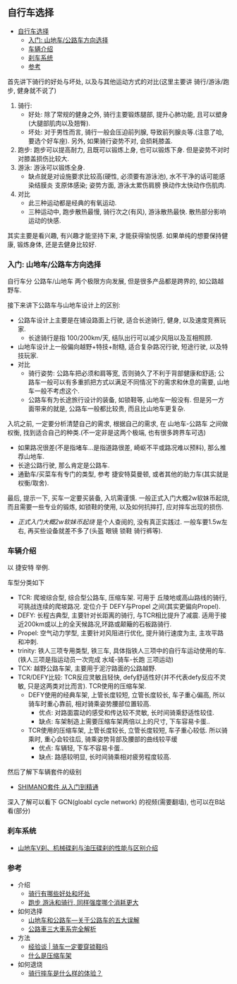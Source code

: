 ## 自行车选择
<!-- TOC -->

- [自行车选择](#自行车选择)
    - [入门: 山地车/公路车方向选择](#入门-山地车公路车方向选择)
    - [车辆介绍](#车辆介绍)
    - [刹车系统](#刹车系统)
    - [参考](#参考)

<!-- /TOC -->

首先讲下骑行的好处与坏处, 以及与其他运动方式的对比(这里主要讲 骑行/游泳/跑步, 健身就不说了)
1. 骑行: 
    - 好处: 除了常规的健身之外, 骑行主要锻炼腿部, 提升心肺功能, 且可以塑身(大腿部肌肉以及翘臀).
    - 坏处: 对于男性而言, 骑行一般会压迫前列腺, 导致前列腺炎等.(注意了哈, 要选个好车座). 另外, 如果骑行姿势不对, 会损耗膝盖. 
2. 跑步: 跑步可以提高耐力, 且既可以锻炼上身, 也可以锻炼下身. 但是姿势不对时对膝盖损伤比较大.
3. 游泳: 游泳可以锻炼全身.
    - 缺点就是对设施要求比较高(硬性, 必须要有游泳池), 水不干净的话可能感染结膜炎 支原体感染; 姿势方面, 游泳太累伤肩膀 换动作太快动作伤肌肉.
4. 对比
    - 此三种运动都是经典的有氧运动.
    - 三种运动中, 跑步散热最慢, 骑行次之(有风), 游泳散热最快. 散热部分影响运动的快感.

其实主要是看兴趣, 有兴趣才能坚持下来, 才能获得愉悦感. 如果单纯的想要保持健康, 锻炼身体, 还是去健身比较好.

### 入门: 山地车/公路车方向选择
自行车分 公路车/山地车 两个极限方向发展, 但是很多产品都是跨界的, 如公路越野车.

接下来讲下公路车与山地车设计上的区别:
- 公路车设计上主要是在铺设路面上行驶, 适合长途骑行, 健身, 以及速度竞赛玩家.
    - 长途骑行是指 100/200km/天, 结队出行可以减少风阻以及互相照顾.
- 山地车设计上一般偏向越野+特技+耐糙, 适合复杂路况行驶, 短途行驶, 以及特技玩家.
- 对比
    - 骑行姿势: 公路车把必须和肩等宽, 否则骑久了不利于背部健康和舒适; 公路车一般可以有多重抓把方式以满足不同情况下的需求和休息的需要, 山地车一般不考虑这个.
    - 公路车有为长途旅行设计的装备, 如锁鞋等, 山地车一般没有. 但是另一方面带来的就是, 公路车一般都比较贵, 而且比山地车更复杂.

入坑之前, 一定要分析清楚自己的需求, 根据自己的需求, 在 山地车-公路车 之间做权衡, 找到适合自己的种类.(不一定非是这两个极端, 也有很多跨界车可选)
- 如果路况很差(不是指堵车...是指道路很差, 崎岖不平或路况难以预料), 那么推荐山地车.
- 长途公路行驶, 那么肯定是公路车.
- 通勤车/买菜车有专门的类型, 参考 捷安特莫曼顿, 或者其他的助力车(其实就是权衡/取舍).

最后, 提示一下, 买车一定要买装备, 入坑需谨慎. 一般正式入门大概2w软妹币起烧, 而且需要一些专业的锻炼, 如锁鞋的使用, 以及如何抗摔打, 应对摔车出现的损伤.
- _正式入门大概2w软妹币起烧_ 是个人查阅的, 没有真正实践过. 一般车要1.5w左右, 再买些设备就差不多了(头盔 眼镜 锁鞋 骑行裤等).

### 车辆介绍
以 捷安特 举例.

车型分类如下
- TCR: 爬坡综合型, 综合型公路车, 压缩车架. 可用于 丘陵地或高山路线的骑行, 可挑战连续的爬坡路况. 定位介于 DEFY与Propel 之间(其实更偏向Propel).
- DEFY: 长程古典型, 主要针对长距离的骑行, 与TCR相比提升了减震. 适用于接近200km或以上的全天候路况,环路或颠簸的石板路骑行.
- Propel: 空气动力学型, 主要针对风阻进行优化, 提升骑行速度为主, 主攻平路和冲刺.
- trinity: 铁人三项专用类型, 铁三车, 具体指铁人三项中的自行车运动使用的车.(铁人三项是指运动员一次完成 水域-骑车-长跑 三项运动)
- TCX: 越野公路车架, 主要用于泥泞路面的公路越野.
- TCR/DEFY比较: TCR反应灵敏且轻快, defy舒适性好(并不代表defy反应不灵敏, 只是这两类对比而言). TCR使用的压缩车架.
    - DEFY使用的经典车架, 上管长度较短, 立管长度较长, 车子重心偏高, 所以骑车时重心靠前, 相对骑乘姿势腰部位置较高.
        - 优点: 对路面震动的感受和传达较不灵敏, 长时间骑乘舒适性较佳.
        - 缺点: 车架制造上需要压缩车架两倍以上的尺寸, 下车容易卡蛋..
    - TCR使用的压缩车架, 上管长度较长, 立管长度较短, 车子重心较低. 所以骑乘时, 重心会较往后, 骑乘姿势背部及腰部的曲线较平缓
        - 优点: 车辆轻, 下车不容易卡蛋..
        - 缺点: 路感较明显, 长时间骑乘相对疲劳程度较高.
    
然后了解下车辆套件的级别
- [SHIMANO套件 从入门到精通](http://www.bicyclew.com/qixingzhuangbei/read-4-7102-4.html)
    
深入了解可以看下 GCN(gloabl cycle network) 的视频(需要翻墙), 也可以在B站看(部分)

### 刹车系统
- [山地车V刹、机械碟刹与油压碟刹的性能与区别介绍](http://www.biketo.com/knowledge/9400.html)

### 参考
- 介绍
    - [骑行有哪些好处和坏处](https://zhuanlan.zhihu.com/p/25705777)
    - [跑步 游泳和骑行, 同样强度哪个消耗更大](https://zhuanlan.zhihu.com/p/44727166)
- 如何选择
    - [山地车和公路车—关于公路车的五大误解](https://www.jianshu.com/p/WXHqas)
    - [公路車三大車系完全解析](http://www.cycling-update.info/activity/new-arrival/1203-2015-07-02-09-33-18)
- 方法
    - [经验谈 | 骑车一定要穿锁鞋吗](https://www.bicycling.net.cn/index.php?route=article/article&blog_article_id=4074)
    - [什么是压缩车架](http://www.biketo.com/product/2365.html)
- 如何退烧
    - [骑行摔车是什么样的体验？](https://www.zhihu.com/question/29843795)
